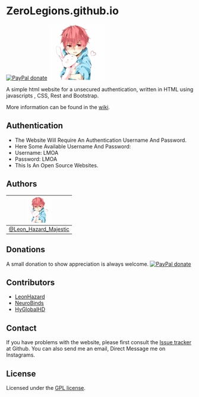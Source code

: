 ZeroLegions.github.io
=====
[![PayPal donate](https://www.paypalobjects.com/en_US/i/btn/btn_donate_SM.gif)](https://www.paypal.com/cgi-bin/webscr?cmd=_s-xclick&hosted_button_id=7FZ9L5WVFCPUJ)
[!["LHM Websites"](https://raw.githubusercontent.com/ZeroLegions/ZeroLegions.github.io/master/icon/ms-icon-150x150.png)](http://github.com/ZeroLegions/ZeroLegions.github.io)


A simple html website for a unsecured authentication, written in HTML using
javascripts , CSS, Rest and Bootstrap.


More information can be found in the [wiki](https://github.com/ZeroLegions/ZeroLegions.github.io/wiki "ZeroLegions wiki").


Authentication
-------
- The Website Will Require An Authentication Username And Password.
- Here Some Available Username And Password:
- Username: LMOA
- Password: LMOA
- This Is An Open Source Websites.


Authors
-------

| [!["LeonHazard"](icon/ms-icon-70x70.png)](http://LeonHazardMajestic.github.io "LeonHazard <LeonHazardMajestic@gmail.com>") |
|---|
| [@Leon_Hazard_Majestic](https://instagram.com/Leon_Hazard_Majestic)  |


Donations
---------
A small donation to show appreciation is always welcome.
[![PayPal donate](https://www.paypalobjects.com/en_US/i/btn/btn_donate_SM.gif)](https://www.paypal.com/cgi-bin/webscr?cmd=_s-xclick&hosted_button_id=7FZ9L5WVFCPUJ)


Contributors
------------
- [LeonHazard](https://github.com/LeonHazard/)
- [NeuroBinds](https://github.com/Neurobinds/)
- [HyGlobalHD](https://github.com/HyGlobalHD/)


Contact
-------
If you have problems with the website, please first consult the
[Issue tracker](https://github.com/ZeroLegions/ZeroLegions.github.io/issues "Issue tracker")
at Github. You can also send me an email, Direct Message me on Instagrams.


License
-------
Licensed under the [GPL license](http://www.gnu.org/licenses/gpl.html).
